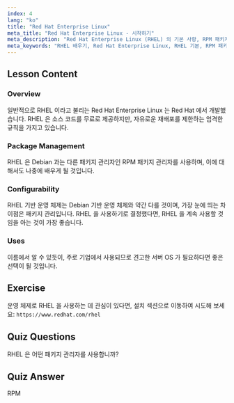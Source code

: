 ```yaml
---
index: 4
lang: "ko"
title: "Red Hat Enterprise Linux"
meta_title: "Red Hat Enterprise Linux - 시작하기"
meta_description: "Red Hat Enterprise Linux (RHEL) 의 기본 사항, RPM 패키지 관리자 및 기업용 활용법에 대해 알아보세요. RHEL 의 핵심 차이점과 이점을 이해합니다."
meta_keywords: "RHEL 배우기, Red Hat Enterprise Linux, RHEL 기본, RPM 패키지 관리자, Linux 서버 OS, RHEL 초보자, RHEL 가이드"
---
```


## Lesson Content

### Overview

일반적으로 RHEL 이라고 불리는 Red Hat Enterprise Linux 는 Red Hat 에서 개발했습니다. RHEL 은 소스 코드를 무료로 제공하지만, 자유로운 재배포를 제한하는 엄격한 규칙을 가지고 있습니다.

### Package Management

RHEL 은 Debian 과는 다른 패키지 관리자인 RPM 패키지 관리자를 사용하며, 이에 대해서도 나중에 배우게 될 것입니다.

### Configurability

RHEL 기반 운영 체제는 Debian 기반 운영 체제와 약간 다를 것이며, 가장 눈에 띄는 차이점은 패키지 관리입니다. RHEL 을 사용하기로 결정했다면, RHEL 을 계속 사용할 것임을 아는 것이 가장 좋습니다.

### Uses

이름에서 알 수 있듯이, 주로 기업에서 사용되므로 견고한 서버 OS 가 필요하다면 좋은 선택이 될 것입니다.

## Exercise

운영 체제로 RHEL 을 사용하는 데 관심이 있다면, 설치 섹션으로 이동하여 시도해 보세요: `https://www.redhat.com/rhel`

## Quiz Questions

RHEL 은 어떤 패키지 관리자를 사용합니까?

## Quiz Answer

RPM
